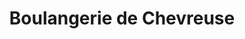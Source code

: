 ---
title: "Boulangerie de Chevreuse"
url: /chevreuse/boulangerie-de-chevreuse/
shop: boulangerie
---